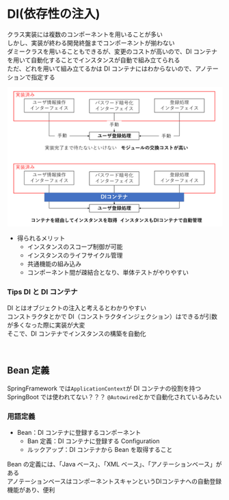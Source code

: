 # DI(依存性の注入)

クラス実装には複数のコンポーネントを用いることが多い  
しかし、実装が終わる開発終盤までコンポーネントが揃わない  
ダミークラスを用いることもできるが、変更のコストが高いので、DI コンテナを用いて自動化することでインスタンスが自動で組み立てられる  
ただ、どれを用いて組み立てるかは DI コンテナにはわからないので、アノテーションで指定する

![依存性の注入](../../../images/FlameWork/SpringBoot/SpringCore/00_DI.png)

- 得られるメリット
  - インスタンスのスコープ制御が可能
  - インスタンスのライフサイクル管理
  - 共通機能の組み込み
  - コンポーネント間が疎結合となり、単体テストがやりやすい

### Tips DI と DI コンテナ

DI とはオブジェクトの注入と考えるとわかりやすい  
コンストラクタとかで DI（コンストラクタインジェクション）はできるが引数が多くなった際に実装が大変  
そこで、DI コンテナでインスタンスの構築を自動化

<br>

## Bean 定義

SpringFramework では`ApplicationContext`が DI コンテナの役割を持つ
SpringBoot では使われてない？？？
`@Autowired`とかで自動化されているみたい

### 用語定義

- Bean：DI コンテナに登録するコンポーネント
  - Ban 定義：DI コンテナに登録する Configuration
  - ルックアップ：DI コンテナから Bean を取得すること

Bean の定義には、「Java ベース」、「XML ベース」、「アノテーションベース」がある  
アノテーションベースはコンポーネントスキャンというDIコンテナへの自動登録機能があり、便利
